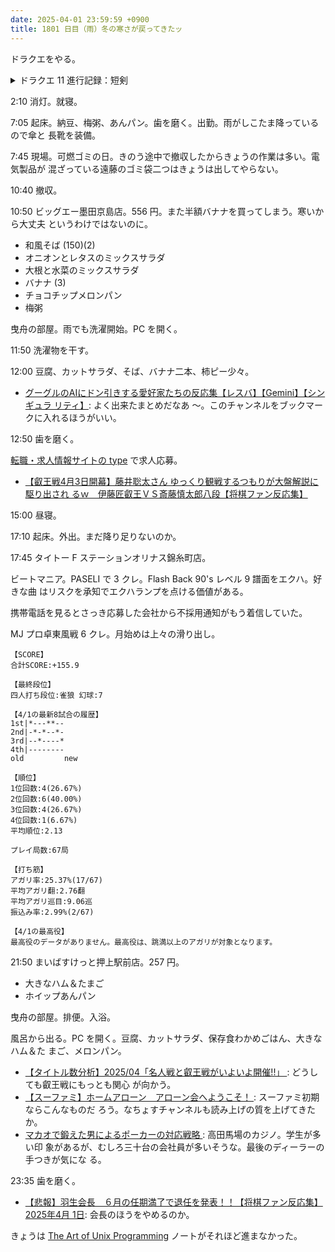 ```yaml
---
date: 2025-04-01 23:59:59 +0900
title: 1801 日目（雨）冬の寒さが戻ってきたッ
---
```


ドラクエをやる。

<details><summary>ドラクエ 11 進行記録：短剣</summary>
<p>どくばりを求めてダンスニードルのいる砂漠でセーブをしてゆうべは終わったのだが、誤りだった。
ダンスニードルがいるのは裏ダンジョンの谷間だった。バカ。</p>

<p>短剣の鍛冶は二ゲージしかないが、出来の精緻な制御は容易。素材集めも問題ない。
打ち直し限定短剣がカジノの景品だったりする。コインを限界まで稼いでおいたので助かっている。</p>
</details>

2:10 消灯。就寝。

7:05 起床。納豆、梅粥、あんパン。歯を磨く。出勤。雨がしこたま降っているので傘と
長靴を装備。

7:45 現場。可燃ゴミの日。きのう途中で撤収したからきょうの作業は多い。電気製品が
混ざっている遠藤のゴミ袋二つはきょうは出してやらない。

10:40 撤収。

10:50 ビッグエー墨田京島店。556 円。また半額バナナを買ってしまう。寒いから大丈夫
というわけではないのに。

* 和風そば (150)(2)
* オニオンとレタスのミックスサラダ
* 大根と水菜のミックスサラダ
* バナナ (3)
* チョコチップメロンパン
* 梅粥

曳舟の部屋。雨でも洗濯開始。PC を開く。

11:50 洗濯物を干す。

12:00 豆腐、カットサラダ、そば、バナナ二本、柿ピー少々。

* [グーグルのAIにドン引きする愛好家たちの反応集【レスバ】【Gemini】【シンギュラ
  リティ】](https://www.youtube.com/watch?v=UC1fYEE8xUY): よく出来たまとめだなあ
  ～。このチャンネルをブックマークに入れるほうがいい。

12:50 歯を磨く。

[転職・求人情報サイトの type](https://type.jp/) で求人応募。

* [【叡王戦4月3日開幕】藤井聡太さん ゆっくり観戦するつもりが大盤解説に駆り出され
  るｗ　伊藤匠叡王ＶＳ斎藤慎太郎八段【将棋ファン反応集】
  ](https://www.youtube.com/watch?v=od_CFb-F25Q)

15:00 昼寝。

17:10 起床。外出。まだ降り足りないのか。

17:45 タイトー F ステーションオリナス錦糸町店。

ビートマニア。PASELI で 3 クレ。Flash Back 90's レベル 9 譜面をエクハ。好きな曲
はリスクを承知でエクハランプを点ける価値がある。

携帯電話を見るとさっき応募した会社から不採用通知がもう着信していた。

MJ プロ卓東風戦 6 クレ。月始めは上々の滑り出し。

```text
【SCORE】
合計SCORE:+155.9

【最終段位】
四人打ち段位:雀狼 幻球:7

【4/1の最新8試合の履歴】
1st|*---**--
2nd|-*-*--*-
3rd|--*----*
4th|--------
old         new

【順位】
1位回数:4(26.67%)
2位回数:6(40.00%)
3位回数:4(26.67%)
4位回数:1(6.67%)
平均順位:2.13

プレイ局数:67局

【打ち筋】
アガリ率:25.37%(17/67)
平均アガリ翻:2.76翻
平均アガリ巡目:9.06巡
振込み率:2.99%(2/67)

【4/1の最高役】
最高役のデータがありません。最高役は、跳満以上のアガリが対象となります。
```

21:50 まいばすけっと押上駅前店。257 円。

* 大きなハム＆たまご
* ホイップあんパン

曳舟の部屋。排便。入浴。

風呂から出る。PC を開く。豆腐、カットサラダ、保存食わかめごはん、大きなハム＆た
まご、メロンパン。

* [【タイトル数分析】2025/04「名人戦と叡王戦がいよいよ開催!!」
  ](https://www.youtube.com/watch?v=ijvcykgeYsU): どうしても叡王戦にもっとも関心
  が向かう。
* [【スーファミ】ホームアローン　アローン会へようこそ！
  ](https://www.youtube.com/watch?v=zsGkK06U9pg): スーファミ初期ならこんなものだ
  ろう。なちょすチャンネルも読み上げの質を上げてきたか。
* [マカオで鍛えた男によるポーカーの対応戦略
  ](https://www.youtube.com/watch?v=syiYEATTQJg): 高田馬場のカジノ。学生が多い印
  象があるが、むしろ三十台の会社員が多いそうな。最後のディーラーの手つきが気にな
  る。

23:35 歯を磨く。

* [【悲報】羽生会長　６月の任期満了で退任を発表！！【将棋ファン反応集】2025年4月
  1日](https://www.youtube.com/watch?v=ARd9BShsqxY): 会長のほうをやめるのか。

きょうは [The Art of Unix Programming][TAOUP] ノートがそれほど進まなかった。

[TAOUP]: <http://www.catb.org/esr/writings/taoup/html>

